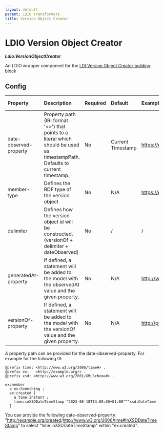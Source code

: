 ```yaml
---
layout: default
parent: LDIO Transformers
title: Version Object Creator
---
```


# LDIO Version Object Creator

***Ldio:VersionObjectCreator***

An LDIO wrapper component for the [LDI Version Object Creator building block](../../core/ldi-transformers/version-object-creator)

## Config

| Property               | Description                                                                                                                    | Required | Default           | Example                                   | Supported values |
|:-----------------------|:-------------------------------------------------------------------------------------------------------------------------------|:---------|:------------------|:------------------------------------------|:-----------------|
| date-observed-property | Property path (IRI format '<>') that points to a literal which should be used as timestampPath. Defaults to current timestamp. | No       | Current Timestamp | <https://example.org/ObservedAt>          | String           |
| member-type            | Defines the RDF type of the version object                                                                                     | No       | N/A               | https://example.org/Person                | String           |
| delimiter              | Defines how the version object id will be constructed. (versionOf + delimiter + dateObserved)                                  | No       | /                 | /                                         | String           |
| generatedAt-property   | If defined, a statement will be added to the model with the observedAt value and the given property.                           | No       | N/A               | http://www.w3.org/ns/prov#generatedAtTime | String           |
| versionOf-property     | If defined, a statement will be added to the model with the versionOf value and the given property.                            | No       | N/A               | http://purl.org/dc/terms/isVersionOf      | String           |

A property path can be provided for the date-observed-property. 
For example for the following ttl:
```ttl
@prefix time: <http://www.w3.org/2006/time#> .
@prefix ex:   <http://example.org/> .
@prefix xsd: <http://www.w3.org/2001/XMLSchema#> .

ex:member
  a ex:Something ;
  ex:created [
    a time:Instant ;
    time:inXSDDateTimeStamp "2023-08-18T13:08:00+01:00"^^xsd:DateTime
  ] .
```

You can provide the following date-observed-property: "<http://example.org/created>/<http://www.w3.org/2006/time#inXSDDateTimeStamp>" 
to select "time:inXSDDateTimeStamp" within "ex:created".

